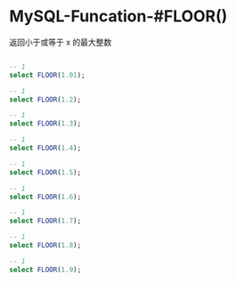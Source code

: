 # MySQL-Funcation-#FLOOR()

返回小于或等于 x 的最大整数　　

```sql

-- 1
select FLOOR(1.01);

-- 1
select FLOOR(1.2);

-- 1
select FLOOR(1.3);

-- 1
select FLOOR(1.4);

-- 1
select FLOOR(1.5);

-- 1
select FLOOR(1.6);

-- 1
select FLOOR(1.7);

-- 1
select FLOOR(1.8);

-- 1
select FLOOR(1.9);

```

